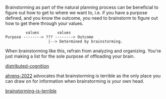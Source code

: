 Brainstorming as part of the natural planning process can be beneficial to figure out how to get to where we want to, i.e. if you have a purpose defined, and you know the outcome, you need to brainstorm to figure out how to get there through your values.

```
         values        values
Purpose --------> ??? --------> Outcome
                   |--> Determined by brainstorming.
```

When brainstorming like this, refrain from analyzing and organizing. You're just making a list for the sole purpose of offloading your brain.

[distributed-cognition](distributed-cognition.md)

[ahrens-2022](ahrens-2022.md) advocates that brainstorming is terrible as the only place you can draw on for information when brainstorming is your own head.

[brainstorming-is-terrible](brainstorming-is-terrible.md)

